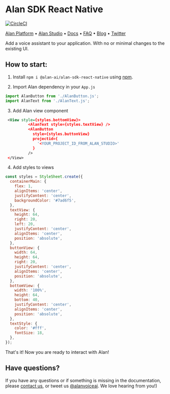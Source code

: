 # Alan SDK React Native

[![CircleCI](https://circleci.com/gh/alan-ai/alan-sdk-reactnative.svg?style=svg&circle-token=d4cd551ebab8cae63e188d979bf210e3f948f8a0)](https://alan.app)

[Alan Platform](https://alan.app/) • [Alan Studio](https://studio.alan.app/register) • [Docs](https://alan.app/docs) • [FAQ](https://alan.app/docs/additional/faq.html) •
[Blog](https://alan.app/blog/) • [Twitter](https://twitter.com/alanvoiceai)

Add a voice assistant to your application. With no or minimal changes to the existing UI.

## How to start:

1. Install `npm i @alan-ai/alan-sdk-react-native` using [npm](https://www.npmjs.com/package/alan-sdk-react-native).

2. Import Alan dependency  in your `App.js`

```javascript 
import AlanButton from './AlanButton.js';
import AlanText from './AlanText.js';
```

3. Add Alan view component

```xml
 <View style={styles.bottomView}>
          <AlanText style={styles.textView} />
          <AlanButton
            style={styles.buttonView}
            projectid={
              '<YOUR_PROJECT_ID_FROM_ALAN_STUDIO>'
            }
          />
 </View>
```

4. Add styles to views

```javascript
const styles = StyleSheet.create({
  containerMain: {
    flex: 1,
    alignItems: 'center',
    justifyContent: 'center',
    backgroundColor: '#7ad6f5',
  },
  textView: {
    height: 64,
    right: 20,
    left: 20,
    justifyContent: 'center',
    alignItems: 'center',
    position: 'absolute',
  },
  buttonView: {
    width: 64,
    height: 64,
    right: 20,
    justifyContent: 'center',
    alignItems: 'center',
    position: 'absolute',
  },
  bottomView: {
    width: '100%',
    height: 64,
    bottom: 40,
    justifyContent: 'center',
    alignItems: 'center',
    position: 'absolute',
  },
  textStyle: {
    color: '#fff',
    fontSize: 18,
  },
});
```

That's it! Now you are ready to interact with Alan!

## Have questions?

If you have any questions or if something is missing in the documentation, please [contact us](mailto:support@alan.app), or tweet us [@alanvoiceai](https://twitter.com/alanvoiceai). We love hearing from you!)

